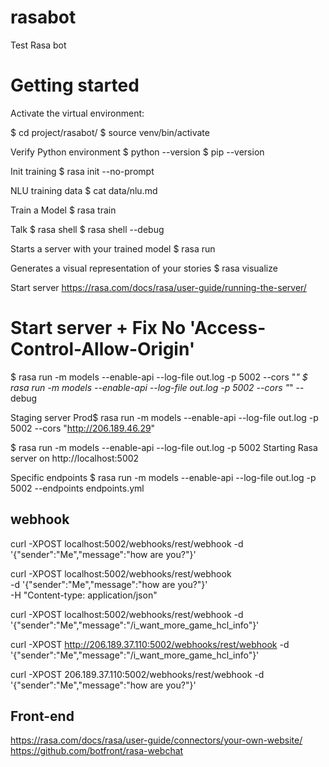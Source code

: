 # rasabot
Test Rasa bot

# Getting started
Activate the virtual environment:

$ cd project/rasabot/
$ source venv/bin/activate

Verify Python environment
$ python --version
$ pip --version

Init training
$ rasa init --no-prompt

NLU training data
$ cat data/nlu.md

Train a Model
$ rasa train

Talk
$ rasa shell
$ rasa shell --debug

Starts a server with your trained model
$ rasa run

Generates a visual representation of your stories
$ rasa visualize
 

Start server
https://rasa.com/docs/rasa/user-guide/running-the-server/

# Start server + Fix No 'Access-Control-Allow-Origin'
$ rasa run -m models --enable-api --log-file out.log -p 5002 --cors "*"
$ rasa run -m models --enable-api --log-file out.log -p 5002 --cors "*" --debug

Staging server
Prod$ rasa run -m models --enable-api --log-file out.log -p 5002 --cors "http://206.189.46.29"

$ rasa run -m models --enable-api --log-file out.log -p 5002
Starting Rasa server on http://localhost:5002

Specific endpoints
$ rasa run -m models --enable-api --log-file out.log -p 5002 --endpoints endpoints.yml





## webhook

curl -XPOST localhost:5002/webhooks/rest/webhook -d '{"sender":"Me","message":"how are you?"}'

curl -XPOST localhost:5002/webhooks/rest/webhook \
-d '{"sender":"Me","message":"how are you?"}' \
-H "Content-type: application/json"

curl -XPOST localhost:5002/webhooks/rest/webhook -d '{"sender":"Me","message":"/i_want_more_game_hcl_info"}'

curl -XPOST http://206.189.37.110:5002/webhooks/rest/webhook -d '{"sender":"Me","message":"/i_want_more_game_hcl_info"}'

curl -XPOST 206.189.37.110:5002/webhooks/rest/webhook -d '{"sender":"Me","message":"how are you?"}'

## Front-end
https://rasa.com/docs/rasa/user-guide/connectors/your-own-website/
https://github.com/botfront/rasa-webchat
